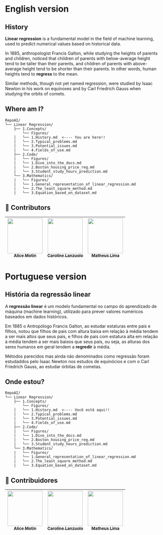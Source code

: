 # English version

## History

**Linear regression** is a fundamental model in the field of machine learning, used to predict numerical values based on historical data.

In 1885, anthropologist Francis Galton, while studying the heights of parents and children, noticed that children of parents with below-average height tend to be taller than their parents, and children of parents with above-average height tend to be shorter than their parents. In other words, human heights tend to **regress** to the mean.

Similar methods, though not yet named regression, were studied by Isaac Newton in his work on equinoxes and by Carl Friedrich Gauss when studying the orbits of comets.

## **Where am I?**
```text
RepoAI/
└── Linear Regression/
    ├── 1.Concepts/
        └── Figures/
    │   └── 1.History.md  <---- You are here!!
    |   └── 2.Typical_problems.md
    |   └── 3.Potential_issues.md
    |   └── 4.Fields_of_use.md
    ├── 2.Code/
    |   └── Figures/
    |   └── 1.Dive_into_the_docs.md 
    |   └── 2.Boston_housing_price_reg.md
    |   └── 3.Student_study_hours_prediction.md
    └── 3.Mathematics/
    |   └── Figures/
    |   └── 1.General_representation_of_linear_regression.md 
    |   └── 2.The_least_square_method.md 
    |   └── 3.Equation_based_on_dataset.md   
```

## 👾 **Contributors**  
| [<img loading="lazy" src="https://avatars.githubusercontent.com/u/112569754?v=4" width=115><br><sub>Alice Motin</sub>](https://github.com/AliceMotin) |  [<img loading="lazy" src="https://avatars.githubusercontent.com/u/147776134?v=4" width=115><br><sub>Caroline Lanzuolo</sub>](https://github.com/carol-lanzu) | [<img loading="lazy" src="https://avatars.githubusercontent.com/u/49369639?v=4" width=115><br><sub>Matheus Lima</sub>](https://github.com/matheus1103) | 
| :---: | :---: | :---: |

# Portuguese version

## História da regressão linear

A **regressão linear** é um modelo fundamental no campo do aprendizado de máquina (machine learning), utilizado para prever valores numéricos baseados em dados históricos.

Em 1885 o Antropólogo Francis Galton, ao estudar estaturas entre pais e filhos, notou que filhos de pais com altura baixa em relação à média tendem a ser mais altos que seus pais, e filhos de pais com estatura alta em relação à média tendem a ser mais baixos que seus pais, ou seja, as alturas dos seres humanos em geral tendem a **regredir** à média. 

Métodos parecidos mas ainda não denominados como regressão foram estudaddos pelo Isaac Newton nos estudos de equinócios e com o Carl Friedrich Gauss, ao estudar órbitas de cometas.

## **Onde estou?**
```text
RepoAI/
└── Linear Regression/
    ├── 1.Concepts/
        └── Figures/
    │   └── 1.History.md  <---- Você está aqui!!
    |   └── 2.Typical_problems.md
    |   └── 3.Potential_issues.md
    |   └── 4.Fields_of_use.md
    ├── 2.Code/
    |   └── Figures/
    |   └── 1.Dive_into_the_docs.md 
    |   └── 2.Boston_housing_price_reg.md
    |   └── 3.Student_study_hours_prediction.md
    └── 3.Mathematics/
    |   └── Figures/
    |   └── 1.General_representation_of_linear_regression.md 
    |   └── 2.The_least_square_method.md 
    |   └── 3.Equation_based_on_dataset.md   
```

## 👾 **Contribuidores**  
| [<img loading="lazy" src="https://avatars.githubusercontent.com/u/112569754?v=4" width=115><br><sub>Alice Motin</sub>](https://github.com/AliceMotin) |  [<img loading="lazy" src="https://avatars.githubusercontent.com/u/147776134?v=4" width=115><br><sub>Caroline Lanzuolo</sub>](https://github.com/carol-lanzu) | [<img loading="lazy" src="https://avatars.githubusercontent.com/u/49369639?v=4" width=115><br><sub>Matheus Lima</sub>](https://github.com/matheus1103) | 
| :---: | :---: | :---: |
